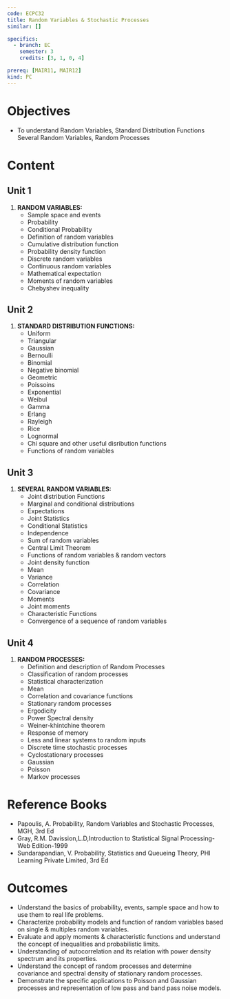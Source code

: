 ```yaml
---
code: ECPC32
title: Random Variables & Stochastic Processes
similar: []

specifics:
  - branch: EC
    semester: 3
    credits: [3, 1, 0, 4]

prereq: [MAIR11, MAIR12]
kind: PC
---
```


# Objectives

- To understand Random Variables, Standard Distribution Functions Several Random Variables, Random Processes

# Content

## Unit 1

1. **RANDOM VARIABLES:**
   - Sample space and events
   - Probability
   - Conditional Probability
   - Definition of random variables
   - Cumulative distribution function
   - Probability density function
   - Discrete random variables
   - Continuous random variables
   - Mathematical expectation
   - Moments of random variables
   - Chebyshev inequality

## Unit 2

1. **STANDARD DISTRIBUTION FUNCTIONS:**
   - Uniform
   - Triangular
   - Gaussian
   - Bernoulli
   - Binomial
   - Negative binomial
   - Geometric
   - Poissoins
   - Exponential
   - Weibul
   - Gamma
   - Erlang
   - Rayleigh
   - Rice
   - Lognormal
   - Chi square and other useful disribution functions
   - Functions of random variables

## Unit 3

1. **SEVERAL RANDOM VARIABLES:**
   - Joint distribution Functions
   - Marginal and conditional distributions
   - Expectations
   - Joint Statistics
   - Conditional Statistics
   - Independence
   - Sum of random variables
   - Central Limit Theorem
   - Functions of random variables & random vectors
   - Joint density function
   - Mean
   - Variance
   - Correlation
   - Covariance
   - Moments
   - Joint moments
   - Characteristic Functions
   - Convergence of a sequence of random variables

## Unit 4

1. **RANDOM PROCESSES:**
   - Definition and description of Random Processes
   - Classification of random processes
   - Statistical characterization
   - Mean
   - Correlation and covariance functions
   - Stationary random processes
   - Ergodicity
   - Power Spectral density
   - Weiner-khintchine theorem
   - Response of memory
   - Less and linear systems to random inputs
   - Discrete time stochastic processes
   - Cyclostationary processes
   - Gaussian
   - Poisson
   - Markov processes

# Reference Books

- Papoulis, A. Probability, Random Variables and Stochastic Processes, MGH, 3rd Ed
- Gray, R.M. Davission,L.D,Introduction to Statistical Signal Processing- Web Edition-1999
- Sundarapandian, V. Probability, Statistics and Queueing Theory, PHI Learning Private Limited, 3rd Ed

# Outcomes

- Understand the basics of probability, events, sample space and how to use them to real life problems.
- Characterize probability models and function of random variables based on single & multiples random variables.
- Evaluate and apply moments & characteristic functions and understand the concept of inequalities and probabilistic limits.
- Understanding of autocorrelation and its relation with power density spectrum and its properties.
- Understand the concept of random processes and determine covariance and spectral density of stationary random processes.
- Demonstrate the specific applications to Poisson and Gaussian processes and representation of low pass and band pass noise models.
